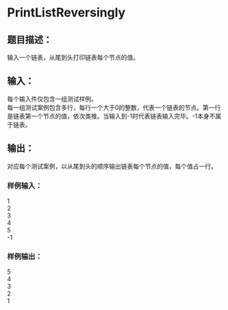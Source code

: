 # PrintListReversingly
## 题目描述：
输入一个链表，从尾到头打印链表每个节点的值。
## 输入：
每个输入件仅包含一组测试样例。  
每一组测试案例包含多行，每行一个大于0的整数，代表一个链表的节点。第一行是链表第一个节点的值，依次类推。当输入到-1时代表链表输入完毕。-1本身不属于链表。
## 输出：
对应每个测试案例，以从尾到头的顺序输出链表每个节点的值，每个值占一行。
### 样例输入：
1  
2  
3  
4  
5  
-1
### 样例输出：
5  
4  
3  
2  
1  

